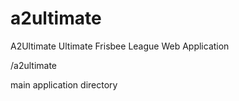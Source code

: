 a2ultimate
==========

A2Ultimate Ultimate Frisbee League Web Application

/a2ultimate

main application directory